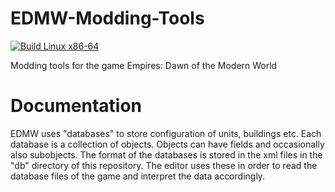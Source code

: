 # EDMW-Modding-Tools
[![Build Linux x86-64](https://github.com/aczwink/EDMW-Modding-Tools/actions/workflows/build-and-release.yml/badge.svg)](https://github.com/aczwink/EDMW-Modding-Tools/actions/workflows/build-and-release.yml)

Modding tools for the game Empires: Dawn of the Modern World

# Documentation
EDMW uses "databases" to store configuration of units, buildings etc. Each database is a collection of objects. Objects can have fields and occasionally also subobjects.
The format of the databases is stored in the xml files in the "db" directory of this repository. The editor uses these in order to read the database files of the game and interpret the data accordingly.
